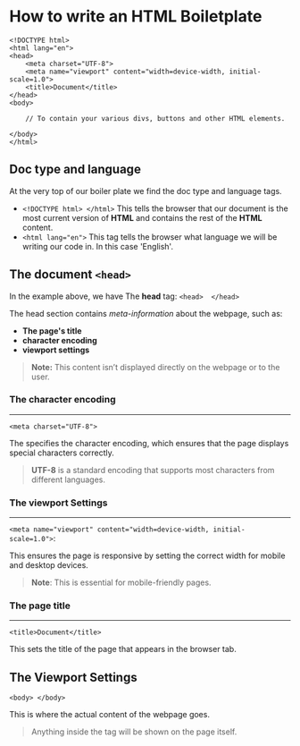 # How to write an HTML Boiletplate

```
<!DOCTYPE html>
<html lang="en">
<head>
    <meta charset="UTF-8">
    <meta name="viewport" content="width=device-width, initial-scale=1.0">
    <title>Document</title>
</head>
<body>

    // To contain your various divs, buttons and other HTML elements.

</body>
</html>
```

## Doc type and language
At the very top of our boiler plate we find the doc type and language tags. 

 - `<!DOCTYPE html> </html>` This tells the browser that our document is the most current version of **HTML** and contains the rest of the **HTML** content.
 - `<html lang="en">` This tag tells the browser what language we will be writing our code in. In this case 'English'.


## The document **`<head>`**

In the example above, we have The **head** tag: `<head>  </head>`   

The head section contains *meta-information* about the webpage, such as:  
- **The page's title** 
- **character encoding**
- **viewport settings** 

>**Note:** This content isn’t displayed directly on the webpage or to the user.

### The character encoding
---

`<meta charset="UTF-8">` 

The specifies the character encoding, which ensures that the page displays special characters correctly. 
> **UTF-8** is a standard encoding that supports most characters from different languages.

### The viewport Settings
---

`<meta name="viewport" content="width=device-width, initial-scale=1.0">`: 

This ensures the page is responsive by setting the correct width for mobile and desktop devices. 

>**Note**: This is essential for mobile-friendly pages.

### The page title
---

`<title>Document</title>` 

This sets the title of the page that appears in the browser tab.


## The Viewport Settings
`<body> </body>`

This is where the actual content of the webpage goes. 

> Anything inside the <body> tag will be shown on the page itself.